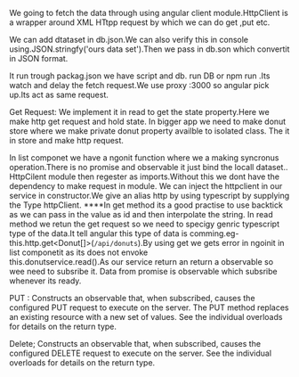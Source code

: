 We going to fetch the data through using angular client module.HttpClient is a wrapper around XML HTtpp request by which we can do get ,put etc.

We can add dtataset in db.json.We can also verify this in console using.JSON.stringfy('ours data set').Then we pass in db.son which convertit in JSON format.

It run trough packag.json we have script and db. run DB or npm run .Its watch and delay the fetch request.We use proxy :3000 so angular pick up.Its act as same request.

 Get Request:
 We implement it in read to get the state property.Here we make http get request and hold state.
 In bigger app we need to make donut store where we make private donut property availble to isolated class. The it in store and make http request.

 In list componet we have a ngonit function where we a making syncronus operation.There is no promise and observable it just bind the locall dataset..
 HttpCilent module  then regester as imports.Without this we dont have the dependency to make request in module.
 We can inject the httpclient in our service in constructor.We give an alias http by using typescript by supplying the Type httpClient.
 ****In get method its a good practise to use backtick as we can pass in the value as id and then interpolate the string.
 In read method we retun the get request so we need to specigy genric typescript type of the data.It tell angular this type of data is comming.eg-
 this.http.get<Donut[]>(`/api/donuts`).By using get we gets error in ngoinit in list componetit as its does not envoke  
 this.donutservice.read().As our service return an  return a observable so wee need to subsribe it.
 Data from promise is observable which subsribe whenever its ready.

 PUT :
 Constructs an observable that, when subscribed, causes the configured PUT request to execute on the server. The PUT method replaces an existing resource with a new set of values. See the individual overloads for details on the return type.

 Delete;
 Constructs an observable that, when subscribed, causes the configured DELETE request to execute on the server. See the individual overloads for details on the return type.

